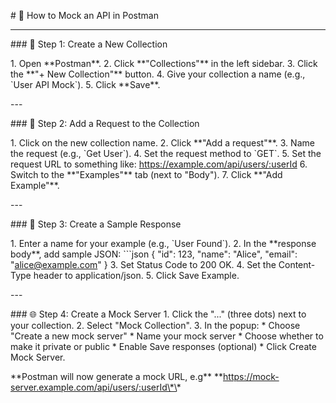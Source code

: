 \# 🧪 How to Mock an API in Postman

---

\### 🔧 Step 1: Create a New Collection

1\. Open \*\*Postman\*\*. 2. Click \*\*"Collections"\*\* in the left
sidebar. 3. Click the \*\*"+ New Collection"\*\* button. 4. Give your
collection a name (e.g., \`User API Mock\`). 5. Click \*\*Save\*\*.

\-\--

\### 📄 Step 2: Add a Request to the Collection

1\. Click on the new collection name. 2. Click \*\*"Add a request"\*\*.
3. Name the request (e.g., \`Get User\`). 4. Set the request method to
\`GET\`. 5. Set the request URL to something like:
https://example.com/api/users/:userId 6. Switch to the
\*\*"Examples"\*\* tab (next to "Body"). 7. Click \*\*"Add Example"\*\*.

\-\--

\### 📝 Step 3: Create a Sample Response

1\. Enter a name for your example (e.g., \`User Found\`). 2. In the
\*\*response body\*\*, add sample JSON: \`\`\`json { \"id\": 123,
\"name\": \"Alice\", \"email\": \"alice@example.com\" } 3. Set Status
Code to 200 OK. 4. Set the Content-Type header to application/json. 5.
Click Save Example.

\-\--

\### 🌐 Step 4: Create a Mock Server 1. Click the "..." (three dots)
next to your collection. 2. Select "Mock Collection". 3. In the popup:
\* Choose "Create a new mock server" \* Name your mock server \* Choose
whether to make it private or public \* Enable Save responses (optional)
\* Click Create Mock Server.

\*\*Postman will now generate a mock URL, e.g\*\*
\*\*https://mock-server.example.com/api/users/:userId\*\*
